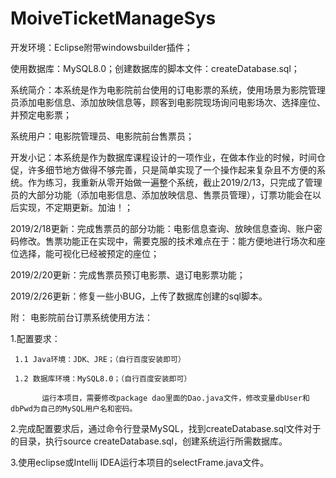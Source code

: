 # MoiveTicketManageSys
开发环境：Eclipse附带windowsbuilder插件；

使用数据库：MySQL8.0；创建数据库的脚本文件：createDatabase.sql；

系统简介：本系统是作为电影院前台使用的订电影票的系统，使用场景为影院管理员添加电影信息、添加放映信息等，顾客到电影院现场询问电影场次、选择座位、并预定电影票；

系统用户：电影院管理员、电影院前台售票员；

开发小记：本系统是作为数据库课程设计的一项作业，在做本作业的时候，时间仓促，许多细节地方做得不够完善，只是简单实现了一个操作起来复杂且不方便的系统。作为练习，我重新从零开始做一遍整个系统，截止2019/2/13，只完成了管理员的大部分功能（添加电影信息、添加放映信息、售票员管理），订票功能会在以后实现，不定期更新。加油！；

2019/2/18更新：完成售票员的部分功能：电影信息查询、放映信息查询、账户密码修改。售票功能正在实现中，需要克服的技术难点在于：能方便地进行场次和座位选择，能可视化已经被预定的座位；

2019/2/20更新：完成售票员预订电影票、退订电影票功能；

2019/2/26更新：修复一些小BUG，上传了数据库创建的sql脚本。


附：
电影院前台订票系统使用方法：

1.配置要求：

     1.1 Java环境：JDK、JRE；（自行百度安装即可）
     
     1.2 数据库环境：MySQL8.0；（自行百度安装即可）
     
           运行本项目，需要修改package dao里面的Dao.java文件，修改变量dbUser和dbPwd为自己的MySQL用户名和密码。
           
2.完成配置要求后，通过命令行登录MySQL，找到createDatabase.sql文件对于的目录，执行source createDatabase.sql，创建系统运行所需数据库。

3.使用eclipse或Intellij IDEA运行本项目的selectFrame.java文件。
